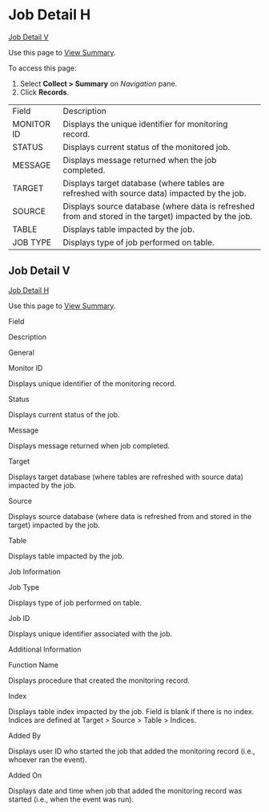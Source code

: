 # Job Detail H

[Job Detail V](#Job_Detail_V)

<div class="use">

Use this page to [View Summary](../Use_Cases/View_Summary.htm).

</div>

To access this page:

1.  Select <span style="font-weight: bold;">Collect \> Summary</span> on
    <span style="font-style: italic;">Navigation</span> pane.
2.  Click
<span style="font-weight: bold;">Records</span>.

|            |                                                                                                       |
| ---------- | ----------------------------------------------------------------------------------------------------- |
| Field      | Description                                                                                           |
| MONITOR ID | Displays the unique identifier for monitoring record.                                                 |
| STATUS     | Displays current status of the monitored job.                                                         |
| MESSAGE    | Displays message returned when the job completed.                                                     |
| TARGET     | Displays target database (where tables are refreshed with source data) impacted by the job.           |
| SOURCE     | Displays source database (where data is refreshed from and stored in the target) impacted by the job. |
| TABLE      | Displays table impacted by the job.                                                                   |
| JOB TYPE   | Displays type of job performed on table.                                                              |

## <span id="Job_Detail_V"></span>Job Detail V

[Job Detail H](Job_Detail_H.htm)

<div class="use">

Use this page to [View Summary](../Use_Cases/View_Summary.htm).

</div>

Field

Description

General

Monitor ID

Displays unique identifier of the monitoring record.

Status

Displays current status of the job.

Message

Displays message returned when job completed.

Target

Displays target database (where tables are refreshed with source data)
impacted by the job.

Source

Displays source database (where data is refreshed from and stored in the
target) impacted by the job.

Table

Displays table impacted by the job.

Job Information

Job Type

Displays type of job performed on table.

Job ID

Displays unique identifier associated with the job.

Additional Information

Function Name

Displays procedure that created the monitoring record.

Index

Displays table index impacted by the job. Field is blank if there is no
index. Indices are defined at Target \> Source \> Table \> Indices.

Added By

Displays user ID who started the job that added the monitoring record
(i.e., whoever ran the event).

Added On

Displays date and time when job that added the monitoring record was
started (i.e., when the event was run).
